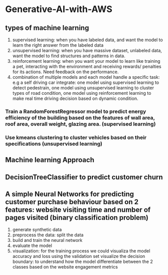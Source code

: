 # Generative-AI-with-AWS
## types of machine learning
1. supervised learning: when you have labeled data, and want the model to learn the right answer from the labeled data
2. unsupervised learning: when you have massive dataset, unlabeled data, want the model to find structures and patterns in data.
3. reinforcement learning: when you want your model to learn like training a pet, interacting with the environment and receiving rewards/ penalties for its actions. Need feedback on the performance.
4. combination  of multiple models and each model handle a specific task: e.g a self driving car integrate: one model using supervised learning to detect pedestrain, one model using unsupervised learning to cluster types of road condition, one model using reinforcement learning to make real time driving decision based on dynamic condition.

### Train a RandomForestRegressor model to predict energy efficiency of the building based on the features of wall area, roof area, overall weight, glazing area. (supervised learning)

### Use kmeans clustering to cluster vehicles based on their specifications (unsupervised learning)

## Machine learning Approach

## DecisionTreeClassifier to predict customer churn


## A simple Neural Networks for predicting customer purchase behaviour based on 2 features: website visiting time and number of pages visited (binary classification problem)
1. generate synthetic data
2. preprocess the data: split the data
3. build and train the neural network
4. evaluate the model
5. visualization:
   for the training process we could visualiza the model accuracy and loss using the validation set
   visualize the decision boundary: to understand how the model differentiate between the 2 classes based on the website engagement metrics

##
